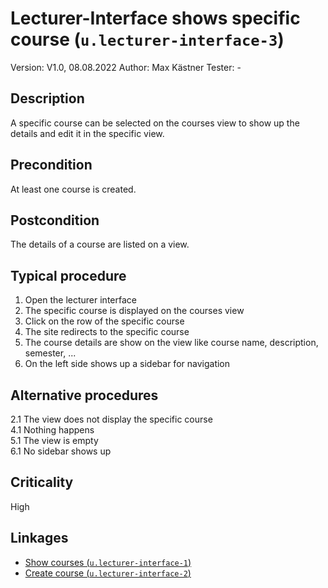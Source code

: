 # Lecturer-Interface shows specific course (`u.lecturer-interface-3`)


Version: V1.0, 08.08.2022
Author: Max Kästner
Tester: -

## Description

A specific course can be selected on the courses view to show up the details and edit it in the specific view.

## Precondition

At least one course is created.

## Postcondition

The details of a course are listed on a view.

## Typical procedure

1. Open the lecturer interface
2. The specific course is displayed on the courses view
3. Click on the row of the specific course
4. The site redirects to the specific course
5. The course details are show on the view like course name, description, semester, ...
6. On the left side shows up a sidebar for navigation

## Alternative procedures

2.1 The view does not display the specific course \
4.1 Nothing happens \
5.1 The view is empty \
6.1 No sidebar shows up

## Criticality

High

## Linkages

- [Show courses (`u.lecturer-interface-1`)](u-lecturer-interface-1-show-courses.md)
- [Create course (`u.lecturer-interface-2`)](u-lecturer-interface-2-create-course.md)